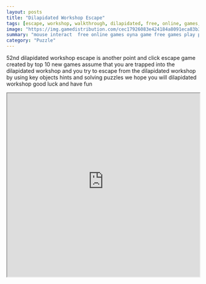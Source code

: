 ```yaml
---
layout: posts
title: "Dilapidated Workshop Escape"
tags: [escape, workshop, walkthrough, dilapidated, free, online, games, oyna, game, free, games, play, play, games]
image: "https://img.gamedistribution.com/cec17926083e424184a8091eca83b3d1.jpg"
summary: "mouse interact  free online games oyna game free games play play games"
category: "Puzzle"
---
```


52nd dilapidated workshop escape is another point and click escape game created by top 10 new games assume that you are trapped into the dilapidated workshop and you try to escape from the dilapidated workshop by using key objects hints and solving puzzles we hope you will dilapidated workshop good luck and have fun

<iframe width="100%" height="480px;" src="https://flash.gamedistribution.com?game=cec17926083e424184a8091eca83b3d1"></iframe>